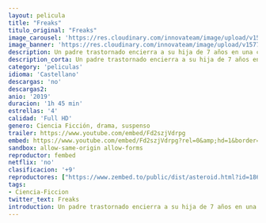 ```yaml
---
layout: pelicula
title: "Freaks"
titulo_original: "Freaks"
image_carousel: 'https://res.cloudinary.com/innovateam/image/upload/v1577302618/freaks-min_sdvssg.jpg'
image_banner: 'https://res.cloudinary.com/innovateam/image/upload/v1577302616/33313_640-min_crft2z.jpg'
description: Un padre trastornado encierra a su hija de 7 años en una casa, advirtiéndola de los peligros que hay fuera. Pero el misterioso Sr. Snowcone la convence para que se escape y se una a él en una búsqueda profunda de lazos familiares, libertad y venganza.
description_corta: Un padre trastornado encierra a su hija de 7 años en una casa, advirtiéndola de los peligros que hay fuera. Pero el misterioso Sr. Snowcone la convence para que se....
category: 'peliculas'
idioma: 'Castellano'
descargas: 'no'
descargas2:
anio: '2019'
duracion: '1h 45 min'
estrellas: '4'
calidad: 'Full HD'
genero: Ciencia Ficción, drama, suspenso
trailer: https://www.youtube.com/embed/Fd2szjVdrpg
embed: https://www.youtube.com/embed/Fd2szjVdrpg?rel=0&amp;hd=1&border=0&wmode=opaque&enablejsapi=1&modestbranding=1&controls=1&showinfo=1
sandbox: allow-same-origin allow-forms
reproductor: fembed
netflix: 'no'
clasificacion: '+9'
reproductores: ["https://www.zembed.to/public/dist/asteroid.html?id=1861289598344299d50d5abdf3417487&title=Freaks","https://upstream.to/embed-76zvggsn5g5m.html","https://gounlimited.to/embed-p92t9grl39t4.html","https://www.zembed.to/public/dist/asteroid.html?id=54f78960ec0c305236d59da5763e9c0d&title=Freaks"]
tags:
- Ciencia-Ficcion
twitter_text: Freaks
introduction: Un padre trastornado encierra a su hija de 7 años en una casa, advirtiéndola de los peligros que hay fuera. Pero el misterioso Sr. Snowcone la convence para que se. ..
---
```












